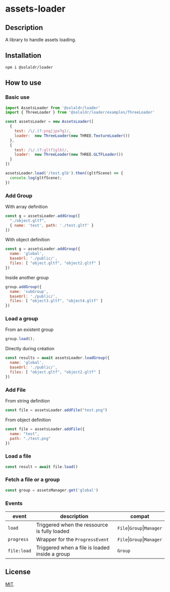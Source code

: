 # assets-loader

## Description
A library to handle assets loading.

## Installation

```
npm i @solaldr/loader
```

## How to use 

### Basic use

``` javascript
import AssetsLoader from '@solaldr/loader'
import { ThreeLoader } from '@solaldr/loader/examples/ThreeLoader'

const assetsLoader = new AssetsLoader([
  {
    test: /\/.(?:png|jpe?g)/,
    loader:  new ThreeLoader(new THREE.TextureLoader())
  },
  {
    test: /\/.(?:gltf|glb)/,
    loader:  new ThreeLoader(new THREE.GLTFLoader())
  }
])

assetsLoader.load('/test.glb').then((gltfScene) => {
  console.log(gltfScene);
})
```

### Add Group

With array definition
``` javascript
const g = assetsLoader.addGroup([
  "./object.gltf", 
  { name: 'test', path: './test.gltf' }
])
```

With object definition
``` javascript
const g = assetsLoader.addGroup({
  name: 'global',
  baseUrl: './public/',
  files: [ "object.gltf", "object2.gltf" ]
})
```

Inside another group
``` javascript
group.addGroup({
  name: 'subGroup',
  baseUrl: './public/',
  files: [ "object3.gltf", "object4.gltf" ]
})
```

### Load a group

From an existent group
``` javascript
group.load();
```

Directly during création
``` javascript
const results = await assetsLoader.loadGroup({
  name: 'global',
  baseUrl: './public/',
  files: [ "object.gltf", "object2.gltf" ]
})
```

### Add File

From string definition
``` javascript
const file = assetsLoader.addFile("test.png")
```

From object definition 
``` javascript
const file = assetsLoader.addFile({
  name: "test",
  path: "./test.png"
})
```

### Load a file
``` javascript
const result = await file.load()
```

### Fetch a file or a group

``` javascript
const group = assetsManager.get('global')
```

### Events

| event       | description                                    | compat                     |
|-------------|------------------------------------------------|----------------------------|
| `load`      | Triggered when the ressource is fully loaded   | `File`\|`Group`\|`Manager` |
| `progress`  | Wrapper for the `ProgressEvent`                | `File`\|`Group`\|`Manager` |
| `file:load` | Triggered when a file is loaded inside a group | `Group`                    |


## License

[MIT](LICENSE).
